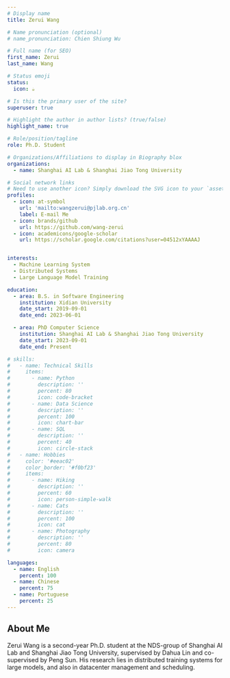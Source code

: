 ```yaml
---
# Display name
title: Zerui Wang

# Name pronunciation (optional)
# name_pronunciation: Chien Shiung Wu

# Full name (for SEO)
first_name: Zerui
last_name: Wang

# Status emoji
status:
  icon: ☕️

# Is this the primary user of the site?
superuser: true

# Highlight the author in author lists? (true/false)
highlight_name: true

# Role/position/tagline
role: Ph.D. Student

# Organizations/Affiliations to display in Biography blox
organizations:
  - name: Shanghai AI Lab & Shanghai Jiao Tong University

# Social network links
# Need to use another icon? Simply download the SVG icon to your `assets/media/icons/` folder.
profiles:
  - icon: at-symbol
    url: 'mailto:wangzerui@pjlab.org.cn'
    label: E-mail Me
  - icon: brands/github
    url: https://github.com/wang-zerui
  - icon: academicons/google-scholar
    url: https://scholar.google.com/citations?user=04512xYAAAAJ


interests:
  - Machine Learning System
  - Distributed Systems
  - Large Language Model Training 

education:
  - area: B.S. in Software Engineering
    institution: Xidian University
    date_start: 2019-09-01 
    date_end: 2023-06-01

  - area: PhD Computer Science
    institution: Shanghai AI Lab & Shanghai Jiao Tong University
    date_start: 2023-09-01
    date_end: Present

# skills:
#   - name: Technical Skills
#     items:
#       - name: Python
#         description: ''
#         percent: 80
#         icon: code-bracket
#       - name: Data Science
#         description: ''
#         percent: 100
#         icon: chart-bar
#       - name: SQL
#         description: ''
#         percent: 40
#         icon: circle-stack
#   - name: Hobbies
#     color: '#eeac02'
#     color_border: '#f0bf23'
#     items:
#       - name: Hiking
#         description: ''
#         percent: 60
#         icon: person-simple-walk
#       - name: Cats
#         description: ''
#         percent: 100
#         icon: cat
#       - name: Photography
#         description: ''
#         percent: 80
#         icon: camera

languages:
  - name: English
    percent: 100
  - name: Chinese
    percent: 75
  - name: Portuguese
    percent: 25
---
```


## About Me

Zerui Wang is a second-year Ph.D. student at the NDS-group of Shanghai AI Lab and Shanghai Jiao Tong University, supervised by Dahua Lin and co-supervised by Peng Sun. His research lies in distributed training systems for large models, and also in datacenter management and scheduling.